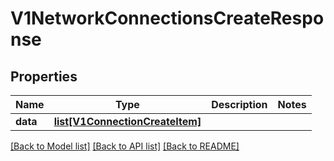 # V1NetworkConnectionsCreateResponse

## Properties
Name | Type | Description | Notes
------------ | ------------- | ------------- | -------------
**data** | [**list[V1ConnectionCreateItem]**](V1ConnectionCreateItem.md) |  | 

[[Back to Model list]](../README.md#documentation-for-models) [[Back to API list]](../README.md#documentation-for-api-endpoints) [[Back to README]](../README.md)

